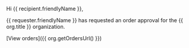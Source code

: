 Hi {{ recipient.friendlyName }},

{{ requester.friendlyName }} has requested an order approval for the {{ org.title }} organization.

[View orders]({{ org.getOrdersUrl() }})
